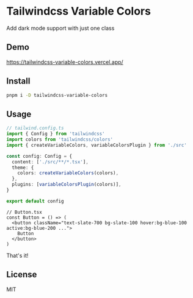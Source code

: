# Tailwindcss Variable Colors

Add dark mode support with just one class

## Demo

<https://tailwindcss-variable-colors.vercel.app/>

## Install

```sh
pnpm i -D tailwindcss-variable-colors
```

## Usage

```ts
// tailwind.config.ts
import { Config } from 'tailwindcss'
import colors from 'tailwindcss/colors'
import { createVariableColors, variableColorsPlugin } from './src'

const config: Config = {
  content: ['./src/**/*.tsx'],
  theme: {
    colors: createVariableColors(colors),
  },
  plugins: [variableColorsPlugin(colors)],
}

export default config
```

```tsx
// Button.tsx
const Button = () => (
  <button className="text-slate-700 bg-slate-100 hover:bg-blue-100 active:bg-blue-200 ...">
    Button
  </button>
)
```

That's it!

## License

MIT
